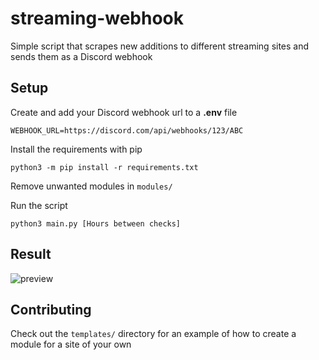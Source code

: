 # streaming-webhook
 Simple script that scrapes new additions to different streaming sites and sends them as a Discord webhook

## Setup

Create and add your Discord webhook url to a **.env** file

    WEBHOOK_URL=https://discord.com/api/webhooks/123/ABC

Install the requirements with pip

`python3 -m pip install -r requirements.txt`

Remove unwanted modules in `modules/`

Run the script

`python3 main.py [Hours between checks]`

## Result

![preview](https://i.imgur.com/i6BF5Mt.png)


## Contributing

Check out the `templates/` directory for an example of how to create a module for a site of your own